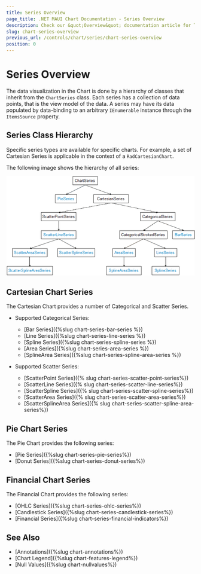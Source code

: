 ```yaml
---
title: Series Overview
page_title: .NET MAUI Chart Documentation - Series Overview
description: Check our &quot;Overview&quot; documentation article for Telerik Chart for .NET MAUI.
slug: chart-series-overview
previous_url: /controls/chart/series/chart-series-overview
position: 0
---
```


# Series Overview

The data visualization in the Chart is done by a hierarchy of classes that inherit from the `ChartSeries` class. Each series has a collection of data points, that is the view model of the data. A series may have its data populated by data-binding to an arbitrary `IEnumerable` instance through the `ItemsSource` property.

## Series Class Hierarchy

Specific series types are available for specific charts. For example, a set of Cartesian Series is applicable in the context of a `RadCartesianChart`.

The following image shows the hierarchy of all series:

![Series Class Diagram](images/chart-series-class-diagram.png)

## Cartesian Chart Series

The Cartesian Chart provides a number of Categorical and Scatter Series.

- Supported Categorical Series:

    - [Bar Series]({%slug chart-series-bar-series %})
    - [Line Series]({%slug chart-series-line-series %})
    - [Spline Series]({%slug chart-series-spline-series %})
    - [Area Series]({%slug chart-series-area-series %})
    - [SplineArea Series]({%slug chart-series-spline-area-series %})

- Supported Scatter Series:

    - [ScatterPoint Series]({% slug chart-series-scatter-point-series%})
    - [ScatterLine Series]({% slug chart-series-scatter-line-series%})
    - [ScatterSpline Series]({% slug chart-series-scatter-spline-series%})
    - [ScatterArea Series]({% slug chart-series-scatter-area-series%})
    - [ScatterSplineArea Series]({% slug chart-series-scatter-spline-area-series%})

## Pie Chart Series

The Pie Chart provides the following series:

- [Pie Series]({%slug chart-series-pie-series%})
- [Donut Series]({%slug chart-series-donut-series%})

## Financial Chart Series

The Financial Chart provides the following series:

- [OHLC Series]({%slug chart-series-ohlc-series%})
- [Candlestick Series]({%slug chart-series-candlestick-series%})
- [Financial Series]({%slug chart-series-financial-indicators%})

## See Also

- [Annotations]({%slug chart-annotations%})
- [Chart Legend]({%slug chart-features-legend%})
- [Null Values]({%slug chart-nullvalues%})
